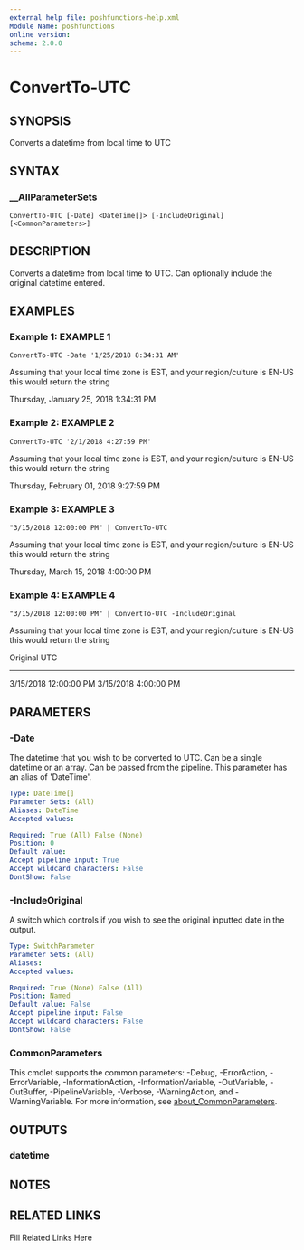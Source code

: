 ```yaml
---
external help file: poshfunctions-help.xml
Module Name: poshfunctions
online version: 
schema: 2.0.0
---
```


# ConvertTo-UTC

## SYNOPSIS

Converts a datetime from local time to UTC

## SYNTAX

### __AllParameterSets

```
ConvertTo-UTC [-Date] <DateTime[]> [-IncludeOriginal] [<CommonParameters>]
```

## DESCRIPTION

Converts a datetime from local time to UTC.
Can optionally include the original datetime entered.


## EXAMPLES

### Example 1: EXAMPLE 1

```
ConvertTo-UTC -Date '1/25/2018 8:34:31 AM'
```

Assuming that your local time zone is EST, and your region/culture is EN-US this would return the string

Thursday, January 25, 2018 1:34:31 PM





### Example 2: EXAMPLE 2

```
ConvertTo-UTC '2/1/2018 4:27:59 PM'
```

Assuming that your local time zone is EST, and your region/culture is EN-US this would return the string

Thursday, February 01, 2018 9:27:59 PM





### Example 3: EXAMPLE 3

```
"3/15/2018 12:00:00 PM" | ConvertTo-UTC
```

Assuming that your local time zone is EST, and your region/culture is EN-US this would return the string

Thursday, March 15, 2018 4:00:00 PM





### Example 4: EXAMPLE 4

```
"3/15/2018 12:00:00 PM" | ConvertTo-UTC -IncludeOriginal
```

Assuming that your local time zone is EST, and your region/culture is EN-US this would return the string

Original              UTC
--------              ---
3/15/2018 12:00:00 PM 3/15/2018 4:00:00 PM






## PARAMETERS

### -Date

The datetime that you wish to be converted to UTC.
Can be a single datetime or an array.
Can be passed from the pipeline.
This parameter has an alias of 'DateTime'.

```yaml
Type: DateTime[]
Parameter Sets: (All)
Aliases: DateTime
Accepted values: 

Required: True (All) False (None)
Position: 0
Default value: 
Accept pipeline input: True
Accept wildcard characters: False
DontShow: False
```

### -IncludeOriginal

A switch which controls if you wish to see the original inputted date in the output.

```yaml
Type: SwitchParameter
Parameter Sets: (All)
Aliases: 
Accepted values: 

Required: True (None) False (All)
Position: Named
Default value: False
Accept pipeline input: False
Accept wildcard characters: False
DontShow: False
```


### CommonParameters

This cmdlet supports the common parameters: -Debug, -ErrorAction, -ErrorVariable, -InformationAction, -InformationVariable, -OutVariable, -OutBuffer, -PipelineVariable, -Verbose, -WarningAction, and -WarningVariable. For more information, see [about_CommonParameters](http://go.microsoft.com/fwlink/?LinkID=113216).

## OUTPUTS

### datetime



## NOTES



## RELATED LINKS

Fill Related Links Here


